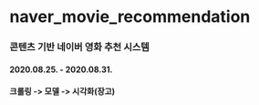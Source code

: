 # naver_movie_recommendation
### 콘텐츠 기반 네이버 영화 추천 시스템
#### 2020.08.25. - 2020.08.31.
#### 크롤링 -> 모델 -> 시각화(장고)
